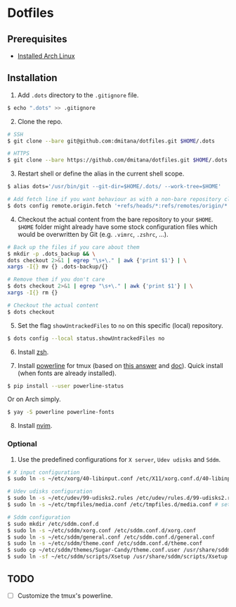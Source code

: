 # Dotfiles

## Prerequisites
* [Installed Arch Linux](https://github.com/dmitana/dotfiles-test/wiki/Arch-Linux-Setup) 

## Installation
1. Add `.dots` directory to the `.gitignore` file.
```bash
$ echo ".dots" >> .gitignore
```

2. Clone the repo.
```bash
# SSH
$ git clone --bare git@github.com:dmitana/dotfiles.git $HOME/.dots

# HTTPS
$ git clone --bare https://github.com/dmitana/dotfiles.git $HOME/.dots
```

3. Restart shell or define the alias in the current shell scope.
```bash
$ alias dots='/usr/bin/git --git-dir=$HOME/.dots/ --work-tree=$HOME'

# Add fetch line if you want behaviour as with a non-bare repository clone.
$ dots config remote.origin.fetch '+refs/heads/*:refs/remotes/origin/*'
```

4. Checkout the actual content from the bare repository to your `$HOME`. `$HOME` folder might already have some stock configuration files which would be overwritten by Git (e.g. `.vimrc`, `.zshrc`, ...).
```bash
# Back up the files if you care about them
$ mkdir -p .dots_backup && \
dots checkout 2>&1 | egrep "\s+\." | awk {'print $1'} | \
xargs -I{} mv {} .dots-backup/{}

# Remove them if you don't care
$ dots checkout 2>&1 | egrep "\s+\." | awk {'print $1'} | \
xargs -I{} rm {}

# Checkout the actual content
$ dots checkout
```

5. Set the flag `showUntrackedFiles` to `no` on this specific (local) repository.
```bash
$ dots config --local status.showUntrackedFiles no
```

6. Install [zsh](.oh-my-zsh/custom).

7. Install [powerline](https://github.com/powerline/powerline) for tmux (based on [this answer](https://askubuntu.com/questions/283908/how-can-i-install-and-use-powerline-plugin) and [doc](https://powerline.readthedocs.io/en/latest/overview.html)). Quick install (when fonts are already installed).
```bash
$ pip install --user powerline-status
```

Or on Arch simply.
```bash
$ yay -S powerline powerline-fonts
```

8. Install [nvim](.config/nvim).

### Optional
1. Use the predefined configurations for `X server`, `Udev udisks` and `Sddm`.
```bash
# X input configuration
$ sudo ln -s ~/etc/xorg/40-libinput.conf /etc/X11/xorg.conf.d/40-libinput.conf

# Udev udisks configuration
$ sudo ln -s ~/etc/udev/99-udisks2.rules /etc/udev/rules.d/99-udisks2.rules
$ sudo ln -s ~/etc/tmpfiles/media.conf /etc/tmpfiles.d/media.conf # set mount directory to the /media/$USER instead of /run/media/$USER

# Sddm configuration
$ sudo mkdir /etc/sddm.conf.d
$ sudo ln -s ~/etc/sddm/xorg.conf /etc/sddm.conf.d/xorg.conf
$ sudo ln -s ~/etc/sddm/general.conf /etc/sddm.conf.d/general.conf
$ sudo ln -s ~/etc/sddm/theme.conf /etc/sddm.conf.d/theme.conf
$ sudo cp ~/etc/sddm/themes/Sugar-Candy/theme.conf.user /usr/share/sddm/themes/Sugar-Candy/theme.conf.user
$ sudo ln -sf ~/etc/sddm/scripts/Xsetup /usr/share/sddm/scripts/Xsetup
```

## TODO
- [ ] Customize the tmux's powerline.
